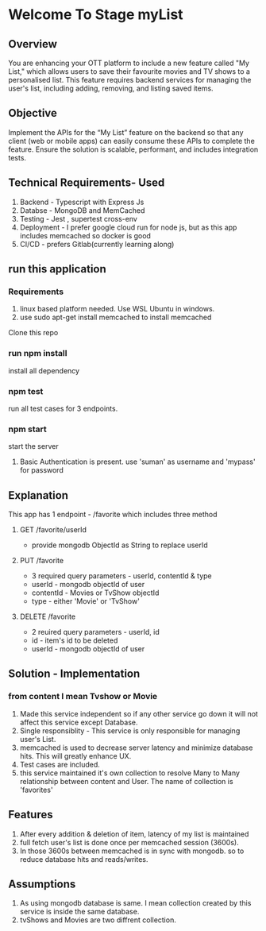 # Welcome To Stage myList

## Overview

You are enhancing your OTT platform to include a new feature called "My List," which allows users to save their favourite movies and TV shows to a personalised list. This feature requires backend
services for managing the user's list, including adding, removing, and listing saved items.

## Objective
Implement the APIs for the “My List” feature on the backend so that any client (web or mobile apps) can easily consume these APIs to complete the feature. Ensure the solution is scalable, performant,
and includes integration tests.

## Technical Requirements- Used

1. Backend - Typescript with Express Js
2. Databse - MongoDB and MemCached
3. Testing - Jest , supertest cross-env
4. Deployment - I prefer google cloud run for node js, but as this app includes memcached so docker is good
5. CI/CD - prefers Gitlab(currently learning along)


## run this application

### Requirements
1. linux based platform needed. Use WSL Ubuntu in windows.
2. use sudo apt-get install memcached to install memcached

Clone this repo 

### run npm install
install all dependency

### npm test
run all test cases for 3 endpoints.

### npm start
start the server

1. Basic Authentication is present. use 'suman' as username and 'mypass' for password

## Explanation

This app has 1 endpoint - /favorite
which includes three method

1. GET /favorite/userId

   - provide mongodb ObjectId as String to replace userId

3. PUT /favorite

   - 3 required query parameters - userId, contentId & type
   - userId - mongodb objectId of user
   - contentId - Movies or TvShow objectId
   - type - either 'Movie' or 'TvShow'

5. DELETE /favorite
   
   - 2 reuired query parameters - userId, id
   - id - item's id to be deleted
   - userId - mongodb objectId of user
 

## Solution - Implementation

### from content I mean Tvshow or Movie

1. Made this service independent so if any other service go down it will not affect this service except Database.
2. Single responsiblity - This service is only responsible for managing user's List.
3. memcached is used to decrease server latency and minimize database hits. This will greatly enhance UX.
4. Test cases are included.
5. this service maintained it's own collection to resolve Many to Many relationship between content and User. The name of collection is 'favorites'
   
## Features

1. After every addition & deletion of item, latency of my list is maintained
2. full fetch user's list is done once per memcached session (3600s).
3. In those 3600s between memcached is in sync with mongodb. so to reduce database hits and reads/writes.

## Assumptions

1. As using mongodb database is same. I mean collection created by this service is inside the same database.
2. tvShows and Movies are two diffrent collection.




